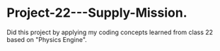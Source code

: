 # Project-22---Supply-Mission.
Did this project by applying my coding concepts learned from class 22 based on "Physics Engine".
